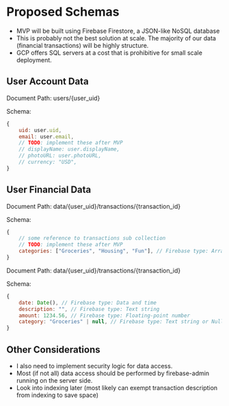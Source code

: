 # Proposed Schemas

- MVP will be built using Firebase Firestore, a JSON-like NoSQL database
- This is probably not the best solution at scale. The majority of our data (financial transactions) will be highly structure.
- GCP offers SQL servers at a cost that is prohibitive for small scale deployment.

## User Account Data

Document Path: users/{user_uid}

Schema:

```js
{
    uid: user.uid,
    email: user.email,
    // TODO: implement these after MVP
    // displayName: user.displayName,
    // photoURL: user.photoURL,
    // currency: "USD",
}
```

## User Financial Data

Document Path: data/{user_uid}/transactions/{transaction_id}

Schema:

```js
{
    // some reference to transactions sub collection
    // TODO: implement these after MVP
    categories: ["Groceries", "Housing", "Fun"], // Firebase type: Array of Text string
}
```

Document Path: data/{user_uid}/transactions/{transaction_id}

Schema:

```js
{
    date: Date(), // Firebase type: Data and time
    description: "", // Firebase type: Text string
    amount: 1234.56, // Firebase type: Floating-point number
    category: "Groceries" | null, // Firebase type: Text string or Null
}
```

## Other Considerations

- I also need to implement security logic for data access.
- Most (if not all) data access should be performed by firebase-admin running on the server side.
- Look into indexing later (most likely can exempt transaction description from indexing to save space)
